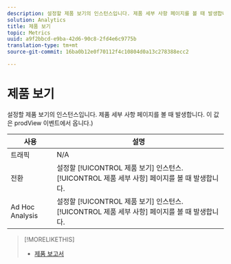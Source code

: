 ```yaml
---
description: 설정할 제품 보기의 인스턴스입니다. 제품 세부 사항 페이지를 볼 때 발생합니다. 이 값은 prodView 이벤트에서 옵니다.)
solution: Analytics
title: 제품 보기
topic: Metrics
uuid: a9f2bbcd-e9ba-42d6-90c8-2fd4e6c9775b
translation-type: tm+mt
source-git-commit: 16ba0b12e0f70112f4c10804d0a13c278388ecc2

---
```



# 제품 보기

설정할 제품 보기의 인스턴스입니다. 제품 세부 사항 페이지를 볼 때 발생합니다. 이 값은 prodView 이벤트에서 옵니다.)

| 사용 | 설명 |
|---|---|
| 트래픽 | N/A |
| 전환 | 설정할 [!UICONTROL 제품 보기] 인스턴스. [!UICONTROL 제품 세부 사항] 페이지를 볼 때 발생합니다. |
| Ad Hoc Analysis | 설정할 [!UICONTROL 제품 보기] 인스턴스. [!UICONTROL 제품 세부 사항] 페이지를 볼 때 발생합니다. |

>[!MORELIKETHIS]
>
>* [제품 보고서](/help/components/c-variables/dimensionslist/reports-products.md)

